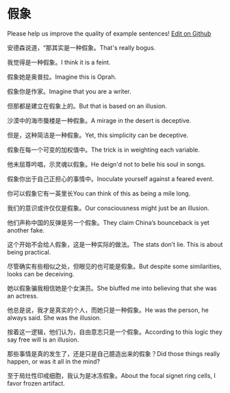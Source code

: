 # 假象

Please help us improve the quality of example sentences! [Edit on Github](https://github.com/jiyushe/jiyu-example-sentence-source/blob/main/chinese/jiaxiang_2.md)

<p><span class="chinese">安德森说道，“那其实是一种假象。</span><span class="english">That's really bogus.</span></p>

<p><span class="chinese">我觉得是一种假象。</span><span class="english">I think it is a feint.</span></p>

<p><span class="chinese">假象她是奥普拉。</span><span class="english">Imagine this is Oprah.</span></p>

<p><span class="chinese">假象你是作家。</span><span class="english">Imagine that you are a writer.</span></p>

<p><span class="chinese">但那都是建立在假象上的。</span><span class="english">But that is based on an illusion.</span></p>

<p><span class="chinese">沙漠中的海市蜃楼是一种假象。</span><span class="english">A mirage in the desert is deceptive.</span></p>

<p><span class="chinese">但是，这种简洁是一种假象。</span><span class="english">Yet, this simplicity can be deceptive.</span></p>

<p><span class="chinese">假象在每一个可变的加权值中。</span><span class="english">The trick is in weighting each variable.</span></p>

<p><span class="chinese">他未屈尊吟唱，示灵魂以假象。</span><span class="english">He deign'd not to belie his soul in songs.</span></p>

<p><span class="chinese">假象你出于自己正担心的事情中。</span><span class="english">Inoculate yourself against a feared event.</span></p>

<p><span class="chinese">你可以假象它有一英里长</span><span class="english">You can think of this as being a mile long.</span></p>

<p><span class="chinese">我们的意识或许仅仅是假象。</span><span class="english">Our consciousness might just be an illusion.</span></p>

<p><span class="chinese">他们声称中国的反弹是另一个假象。</span><span class="english">They claim China’s bounceback is yet another fake.</span></p>

<p><span class="chinese">这个开始不会给人假象，这是一种实际的做法。</span><span class="english">The stats don’t lie. This is about being practical.</span></p>

<p><span class="chinese">尽管确实有些相似之处，但眼见的也可能是假象。</span><span class="english">But despite some similarities, looks can be deceiving.</span></p>

<p><span class="chinese">她以假象骗我相信她是个女演员。</span><span class="english">She bluffed me into believing that she was an actress.</span></p>

<p><span class="chinese">他总是说，我才是真实的个人，而她只是一种假象。</span><span class="english">He was the person, he always said. She was the illusion.</span></p>

<p><span class="chinese">按着这一逻辑，他们认为，自由意志只是一个假象。</span><span class="english">According to this logic they say free will is an illusion.</span></p>

<p><span class="chinese">那些事情是真的发生了，还是只是自己臆造出来的假象？</span><span class="english">Did those things really happen, or was it all in the mind?</span></p>

<p><span class="chinese">至于局灶性印戒细胞，我认为是冰冻假象。</span><span class="english">About the focal signet ring cells, I favor frozen artifact.</span></p>

